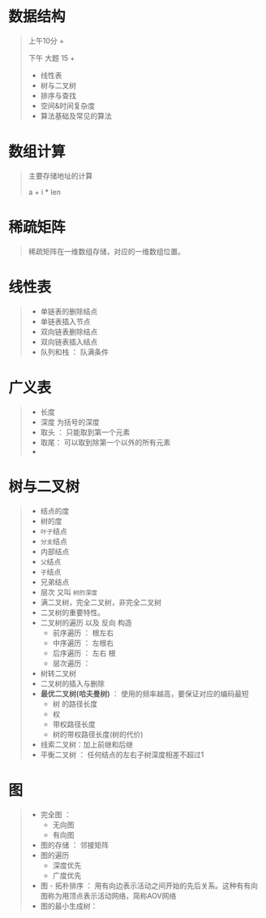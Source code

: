 # 数据结构

> 上午10分 + 
>
> 下午 大题 15 +
>
> * 线性表
> * 树与二叉树
> * 排序与查找
> * 空间&时间复杂度 
> * 算法基础及常见的算法

# 数组计算

> 主要存储地址的计算
>
> a + i * len 
>
> 
>
> 



# 稀疏矩阵

> 稀疏矩阵在一维数组存储，对应的一维数组位置。



# 线性表

> * 单链表的删除结点
> * 单链表插入节点
> * 双向链表删除结点
> * 双向链表插入结点
> * 队列和栈 ： 队满条件

# 广义表

> * 长度
> * 深度 为括号的深度
> * 取头 ： 只能取到第一个元素
> * 取尾： 可以取到除第一个以外的所有元素
> * 





# 树与二叉树

> * 结点的度
> * 树的度
> * `叶子`结点
> * `分支`结点
> * 内部结点
> * `父`结点
> * `子`结点
> * 兄弟结点
> * 层次 又叫  `树的深度`
> * 满二叉树，完全二叉树，非完全二叉树
> * 二叉树的重要特性。
> * 二叉树的遍历 以及 反向 构造
>   * 前序遍历 ： 根左右
>   * 中序遍历 ： 左根右
>   * 后序遍历 ： 左右 根
>   * 层次遍历 ： 
> * 树转二叉树
> * 二叉树的插入与删除
> * **最优二叉树(哈夫曼树)** ： 使用的频率越高，要保证对应的编码最短
>   * 树 的路径长度
>   * 权
>   * 带权路径长度
>   * 树的带权路径长度(树的代价)
> * 线索二叉树：加上前继和后继
> * 平衡二叉树 ： 任何结点的左右子树深度相差不超过1

# 图

> * 完全图 ：
>   * 无向图
>   * 有向图
> * 图的存储 ： 邻接矩阵
> * 图的遍历
>   * 深度优先
>   * 广度优先
> * 图 - 拓朴排序 ： 用有向边表示活动之间开始的先后关系。这种有有向图称为用顶点表示活动网络，简称AOV网络
> * 图的最小生成树：